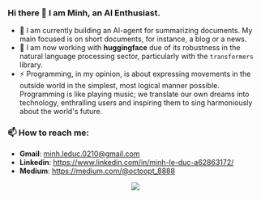 ### Hi there 👋 I am Minh, an AI Enthusiast. 

+ 🔭 I am currently building an AI-agent for summarizing documents. My main focused is on short documents, for instance, a blog or a news. 
+ 🌱 I am now working with **huggingface** due of its robustness in the natural language processing sector, particularly with the `transformers` library. 
+ ⚡ Programming, in my opinion, is about expressing movements in the outside world in the simplest, most logical manner possible. Programming is like playing music; we translate our own dreams into technology, enthralling users and inspiring them to sing harmoniously about the world's future.

### 📫 How to reach me:

+ **Gmail**: minh.leduc.0210@gmail.com
+ **Linkedin**: https://www.linkedin.com/in/minh-le-duc-a62863172/
+ **Medium**: https://medium.com/@octoopt_8888

<p align="center" >  
  <a href="https://github.com/anuraghazra/github-readme-stats"> 
    <img  src="https://github-readme-stats.vercel.app/api/top-langs/?username=MinLee0210&&show_icons=true&theme=panda"/>
  </a>
</p>
